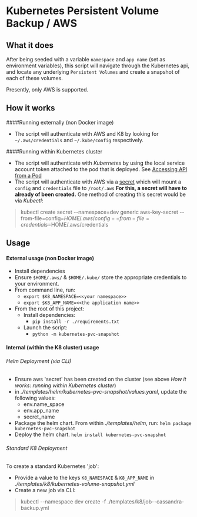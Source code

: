 Kubernetes Persistent Volume Backup / AWS
==================================================================

What it does
------------

After being seeded with a variable ``namespace`` and ``app name`` (set as environment variables), this script will navigate through the Kubernetes api, and locate any underlying ``Persistent Volumes`` and create a snapshot of each of these volumes.

Presently, only AWS is supported.


How it works
------------

####Running externally (non Docker image)
* The script will authenticate with AWS and K8 by looking for ``~/.aws/credentials`` and ``~/.kube/config`` respectively.

####Running within Kubernetes cluster
* The script will authenticate with *Kubernetes* by using the local service account token attached to the pod that is deployed.  See  [Accessing API from a Pod](https://kubernetes.io/docs/tasks/access-application-cluster/access-cluster/#accessing-the-api-from-a-pod)
* The script will authenticate with AWS via a [secret](https://kubernetes.io/docs/concepts/configuration/secret/) which will mount a ``config`` and ``credentials`` file to ``/root/.aws``  **For this, a secret will have to already of been created.**  One method of creating this secret would be via _Kubectl_: 

> kubectl create secret --namespace=dev generic aws-key-secret --from-file=config=$HOME/.aws/config --from-file=credentials=$HOME/.aws/credentials



Usage
------------

#### External usage (non Docker image)
* Install dependencies
* Ensure ``$HOME/.aws/`` & ``$HOME/.kube/`` store the appropriate credentials to your environment.
* From command line, run:
    * ``export $K8_NAMESPACE=<<your namespace>>``
    * ``export $K8_APP_NAME=<<the application name>>``
* From the root of this project:
    * Install dependencies:
        * ``pip install -r ./requirements.txt``
    * Launch the script:
        * ``python -m kubernetes-pvc-snapshot``

#### Internal (within the K8 cluster) usage
###### Helm Deployment (via CLI)
* Ensure aws 'secret' has been created on the cluster (see above _How it works: running within Kubernetes cluster_)
* in *./templates/helm/kubernetes-pvc-snapshot/values.yaml*, update the following values:
    * env.name_space
    * env.app_name
    * secret_name
* Package the helm chart.  From within *./templates/helm*, run: ``helm package kubernetes-pvc-snapshot``
* Deploy the helm chart.  ``helm install kubernetes-pvc-snapshot``
    


###### Standard K8 Deployment

To create a standard Kubernetes 'job':

* Provide a value to the keys ``K8_NAMESPACE`` & ``K8_APP_NAME`` in *./templates/k8/kubernetes-volume-snapshot.yml*
* Create a new job via CLI:
> kubectl --namespace dev create -f ./templates/k8/job--cassandra-backup.yml
